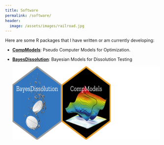 ```yaml
---
title: Software
permalink: /software/
header:
  image: /assets/images/railroad.jpg
---
```


Here are some R packages that I have written or am currently developing:

- [**CompModels**](https://cran.r-project.org/web/packages/CompModels/index.html): Pseudo Computer Models for Optimization.
- [**BayesDissolution**](https://cran.r-project.org/web/packages/BayesDissolution/index.html): Bayesian Models for Dissolution Testing 

  <img src='/assets/images/hexwall.png' height="240" />

